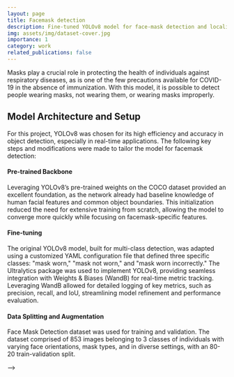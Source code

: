 ```yaml
---
layout: page
title: Facemask detection
description: Fine-tuned YOLOv8 model for face-mask detection and localization
img: assets/img/dataset-cover.jpg
importance: 1
category: work
related_publications: false
---
```


Masks play a crucial role in protecting the health of individuals against respiratory diseases, as is one of the few precautions available for COVID-19 in the absence of immunization. With this model, it is possible to detect people wearing masks, not wearing them, or wearing masks improperly.

<h2>Model Architecture and Setup</h2>
<p>For this project, YOLOv8 was chosen for its high efficiency and accuracy in object detection, especially in real-time applications. The following key steps and modifications were made to tailor the model for facemask detection:</p>

<h4><b>Pre-trained Backbone</b></h4>
<p>Leveraging YOLOv8’s pre-trained weights on the COCO dataset provided an excellent foundation, as the network already had baseline knowledge of human facial features and common object boundaries. This initialization reduced the need for extensive training from scratch, allowing the model to converge more quickly while focusing on facemask-specific features.</p>
<h4><b>Fine-tuning</b></h4>
<p>The original YOLOv8 model, built for multi-class detection, was adapted using a customized YAML configuration file that defined three specific classes: "mask worn," "mask not worn," and "mask worn incorrectly." The Ultralytics package was used to implement YOLOv8, providing seamless integration with Weights & Biases (WandB) for real-time metric tracking. Leveraging WandB allowed for detailed logging of key metrics, such as precision, recall, and IoU, streamlining model refinement and performance evaluation.</p>
<h4><b>Data Splitting and Augmentation</b></h4>
<p>Face Mask Detection dataset was used for training and validation. The dataset comprised of 853 images belonging to 3 classes of individuals with varying face orientations, mask types, and in diverse settings, with an 80-20 train-validation split. </p>


<!-- 
<h2>Training and Optimization Process</h2>
<p>Initial training runs highlighted the need for further optimization to stabilize the learning curve and improve accuracy.</p>
<h5>Learning Rate Fine-Tuning</h5>
<p>Early observations indicated that a high learning rate caused fluctuating accuracy and loss values. By incrementally reducing the learning rate using a scheduler, the model achieved smoother convergence, allowing for stable accuracy improvements across epochs.</p>
<h5>Loss function</h5>
<p>To handle the object detection and localization task, YOLOv8’s default loss functions for bounding box regression, objectness, and classification were employed. This included CIoU (Complete Intersection over Union) loss for precise bounding box localization, objectness loss for identifying facemask presence, and cross-entropy loss for multi-class classification among the three classes: "mask worn," "mask not worn," and "mask worn incorrectly."</p> -->

<!-- The project utilized the YOLOv8 model. This pre-trained model was fine-tuned for our specific application using the FaceMask Detection dataset, which comprises 853 images annotated with bounding boxes, representing three classes: 'No Mask,' 'Mask On,' and 'Mask Incorrectly Worn.'

<h2>Dataset Preparation and Split</h2>

The dataset was meticulously prepared with images labeled according to the PASCAL VOC format, ensuring precise localization of masks on individuals' faces. Adhering to a standard training protocol, the data was split into 80% for training and 20% for validation, optimizing for a balanced exposure to various real-world scenarios during model training.

<h2>Fine-tuning YOLOv8</h2>

Fine-tuning was executed through the Ultralytics framework by modifying a YAML configuration file specific to our dataset. This approach allowed the pre-trained YOLOv8 model to adapt effectively to the nuances of mask detection, enhancing its ability to recognize and classify different mask-wearing conditions accurately.

<h2>Results and Performance Evaluation</h2>

The model's performance was rigorously evaluated through several metrics, crucial for assessing its real-world applicability:

<div class="row">
        <div class="col-sm mt-3 mt-md-0">
        {% include figure.liquid loading="eager" path="assets/img/Face-mask-labels.jpg" title="example image" class="img-fluid rounded z-depth-1" %}
    </div>
            <div class="col-sm mt-3 mt-md-0">
        {% include figure.liquid loading="eager" path="assets/img/Face-mask-preds.jpg" title="example image" class="img-fluid rounded z-depth-1" %}
    </div>
</div>
<div class="caption">
The left image displays the ground truth labels for a set of validation images, while the right image shows the model’s predictions with corresponding probabilities. 
</div>


<div class="row">
    <div class="col-sm mt-3 mt-md-0">
        {% include figure.liquid loading="eager" path="assets/img/Precision-Recall.png" title="example image" class="img-fluid rounded z-depth-1" %}
    </div>
</div>

<div class="caption">
The graph illustrates the trade-offs between precision (accuracy of positive predictions) and recall (completeness of positive predictions) for each class, highlighting the model’s efficacy in distinguishing among different mask-wearing conditions.
</div>

<div class="row">
        <div class="col-sm mt-3 mt-md-0">
        {% include figure.liquid loading="eager" path="assets/img/F1-Confidence.png" title="example image" class="img-fluid rounded z-depth-1" %}
    </div>
</div>

<div class="caption">
This curve demonstrates how the F1 score, a balanced measure of precision and recall, varies with different confidence thresholds for the model's predictions on three classes: 'No Mask,' 'Mask On,' and 'Mask Incorrectly Worn'.
</div>

<h2>Qualitative Analysis</h2>

Despite the inherent challenges of varying mask types, wearing styles, and lighting conditions, the model demonstrated a robust capability to discern and accurately classify the mask status on individuals

<b>Kaggle notebook:</b> <a href="https://www.kaggle.com/mithildamani/face-mask-detection">here</a>. --> -->
